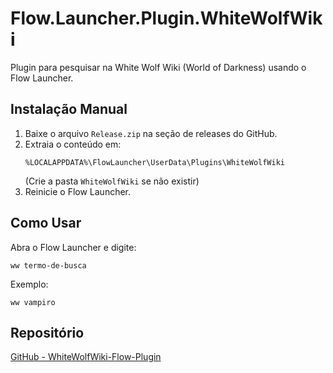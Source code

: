 # Flow.Launcher.Plugin.WhiteWolfWiki

Plugin para pesquisar na White Wolf Wiki (World of Darkness) usando o Flow Launcher.

## Instalação Manual

1. Baixe o arquivo `Release.zip` na seção de releases do GitHub.
2. Extraia o conteúdo em:
   ```
   %LOCALAPPDATA%\FlowLauncher\UserData\Plugins\WhiteWolfWiki
   ```
   (Crie a pasta `WhiteWolfWiki` se não existir)
3. Reinicie o Flow Launcher.

## Como Usar

Abra o Flow Launcher e digite:
```
ww termo-de-busca
```
Exemplo:
```
ww vampiro
```

## Repositório
[GitHub - WhiteWolfWiki-Flow-Plugin](https://github.com/MisaelNeto07/WhiteWolfWiki-Flow-Plugin)
